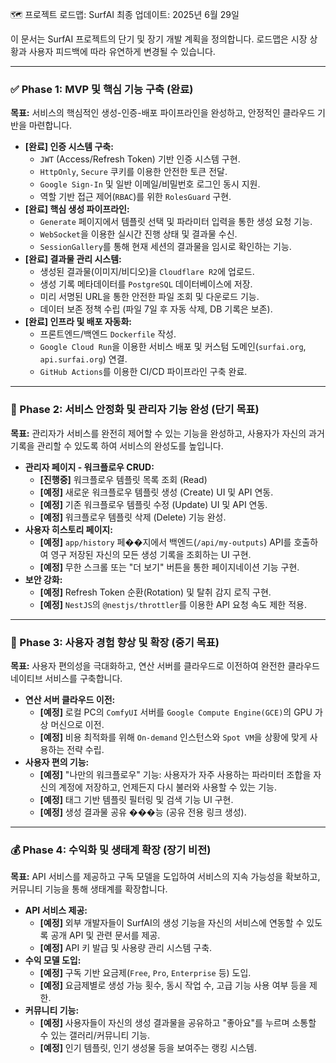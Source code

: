 🗺️ 프로젝트 로드맵: SurfAI
최종 업데이트: 2025년 6월 29일

이 문서는 SurfAI 프로젝트의 단기 및 장기 개발 계획을 정의합니다. 로드맵은 시장 상황과 사용자 피드백에 따라 유연하게 변경될 수 있습니다.

---

### ✅ Phase 1: MVP 및 핵심 기능 구축 (완료)

**목표:** 서비스의 핵심적인 생성-인증-배포 파이프라인을 완성하고, 안정적인 클라우드 기반을 마련합니다.

-   **[완료] 인증 시스템 구축:**
    -   `JWT` (Access/Refresh Token) 기반 인증 시스템 구현.
    -   `HttpOnly`, `Secure` 쿠키를 이용한 안전한 토큰 전달.
    -   `Google Sign-In` 및 일반 이메일/비밀번호 로그인 동시 지원.
    -   역할 기반 접근 제어(`RBAC`)를 위한 `RolesGuard` 구현.
-   **[완료] 핵심 생성 파이프라인:**
    -   `Generate` 페이지에서 템플릿 선택 및 파라미터 입력을 통한 생성 요청 기능.
    -   `WebSocket`을 이용한 실시간 진행 상태 및 결과물 수신.
    -   `SessionGallery`를 통해 현재 세션의 결과물을 임시로 확인하는 기능.
-   **[완료] 결과물 관리 시스템:**
    -   생성된 결과물(이미지/비디오)을 `Cloudflare R2`에 업로드.
    -   생성 기록 메타데이터를 `PostgreSQL` 데이터베이스에 저장.
    -   미리 서명된 URL을 통한 안전한 파일 조회 및 다운로드 기능.
    -   데이터 보존 정책 수립 (파일 7일 후 자동 삭제, DB 기록은 보존).
-   **[완료] 인프라 및 배포 자동화:**
    -   프론트엔드/백엔드 `Dockerfile` 작성.
    -   `Google Cloud Run`을 이용한 서비스 배포 및 커스텀 도메인(`surfai.org`, `api.surfai.org`) 연결.
    -   `GitHub Actions`를 이용한 CI/CD 파이프라인 구축 완료.

---

### 🚀 Phase 2: 서비스 안정화 및 관리자 기능 완성 (단기 목표)

**목표:** 관리자가 서비스를 완전히 제어할 수 있는 기능을 완성하고, 사용자가 자신의 과거 기록을 관리할 수 있도록 하여 서비스의 완성도를 높입니다.

-   **관리자 페이지 - 워크플로우 CRUD:**
    -   **[진행중]** 워크플로우 템플릿 목록 조회 (Read)
    -   **[예정]** 새로운 워크플로우 템플릿 생성 (Create) UI 및 API 연동.
    -   **[예정]** 기존 워크플로우 템플릿 수정 (Update) UI 및 API 연동.
    -   **[예정]** 워크플로우 템플릿 삭제 (Delete) 기능 완성.
-   **사용자 히스토리 페이지:**
    -   **[예정]** `app/history` 페��지에서 백엔드(`/api/my-outputs`) API를 호출하여 영구 저장된 자신의 모든 생성 기록을 조회하는 UI 구현.
    -   **[예정]** 무한 스크롤 또는 "더 보기" 버튼을 통한 페이지네이션 기능 구현.
-   **보안 강화:**
    -   **[예정]** Refresh Token 순환(Rotation) 및 탈취 감지 로직 구현.
    -   **[예정]** `NestJS`의 `@nestjs/throttler`를 이용한 API 요청 속도 제한 적용.

---

### 🌟 Phase 3: 사용자 경험 향상 및 확장 (중기 목표)

**목표:** 사용자 편의성을 극대화하고, 연산 서버를 클라우드로 이전하여 완전한 클라우드 네이티브 서비스를 구축합니다.

-   **연산 서버 클라우드 이전:**
    -   **[예정]** 로컬 PC의 `ComfyUI` 서버를 `Google Compute Engine(GCE)`의 GPU 가상 머신으로 이전.
    -   **[예정]** 비용 최적화를 위해 `On-demand` 인스턴스와 `Spot VM`을 상황에 맞게 사용하는 전략 수립.
-   **사용자 편의 기능:**
    -   **[예정]** "나만의 워크플로우" 기능: 사용자가 자주 사용하는 파라미터 조합을 자신의 계정에 저장하고, 언제든지 다시 불러와 사용할 수 있는 기능.
    -   **[예정]** 태그 기반 템플릿 필터링 및 검색 기능 UI 구현.
    -   **[예정]** 생성 결과물 공유 ���능 (공유 전용 링크 생성).

---

### 💰 Phase 4: 수익화 및 생태계 확장 (장기 비전)

**목표:** API 서비스를 제공하고 구독 모델을 도입하여 서비스의 지속 가능성을 확보하고, 커뮤니티 기능을 통해 생태계를 확장합니다.

-   **API 서비스 제공:**
    -   **[예정]** 외부 개발자들이 SurfAI의 생성 기능을 자신의 서비스에 연동할 수 있도록 공개 API 및 관련 문서를 제공.
    -   **[예정]** API 키 발급 및 사용량 관리 시스템 구축.
-   **수익 모델 도입:**
    -   **[예정]** 구독 기반 요금제(`Free`, `Pro`, `Enterprise` 등) 도입.
    -   **[예정]** 요금제별로 생성 가능 횟수, 동시 작업 수, 고급 기능 사용 여부 등을 제한.
-   **커뮤니티 기능:**
    -   **[예정]** 사용자들이 자신의 생성 결과물을 공유하고 "좋아요"를 누르며 소통할 수 있는 갤러리/커뮤니티 기능.
    -   **[예정]** 인기 템플릿, 인기 생성물 등을 보여주는 랭킹 시스템.
